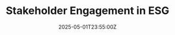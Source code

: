 ---
title: Stakeholder Engagement in ESG
linkTitle: Stakeholder Engagement in ESG
date: '2025-05-01T23:55:00Z'
weight: 1
description: Engage stakeholders in ESG by identifying them, understanding their needs,
  setting clear objectives, developing a plan, implementing engagement activities,
  collecting and analyzing feedback, taking action, monitoring effectiveness, and
  reporting outcomes. Regular reviews ensure alignment with evolving priorities.
draft: false
ref: stakeholder-engagement-in-esg
---